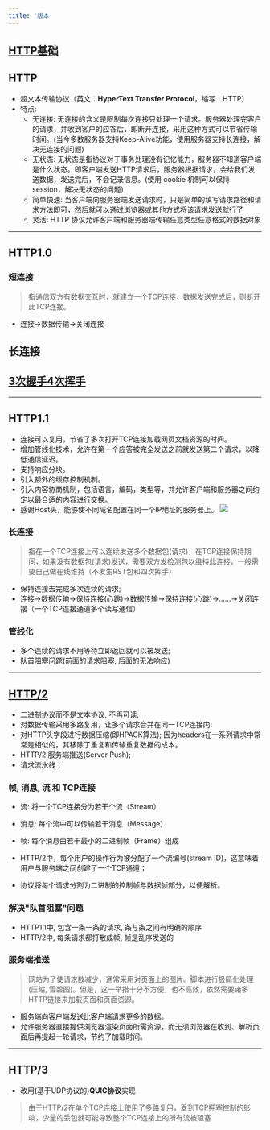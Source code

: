 ```yaml
---
title: '版本'
---
```


## [HTTP基础](https://developer.mozilla.org/zh-CN/docs/Web/HTTP/Basics_of_HTTP)

## HTTP

* 超文本传输协议（英文：**HyperText Transfer Protocol**，缩写：HTTP）
* 特点: 
  + 无连接: 无连接的含义是限制每次连接只处理一个请求。服务器处理完客户的请求，并收到客户的应答后，即断开连接，采用这种方式可以节省传输时间。(当今多数服务器支持Keep-Alive功能，使用服务器支持长连接，解决无连接的问题)
  + 无状态: 无状态是指协议对于事务处理没有记忆能力，服务器不知道客户端是什么状态。即客户端发送HTTP请求后，服务器根据请求，会给我们发送数据，发送完后，不会记录信息。(使用 cookie 机制可以保持 session，解决无状态的问题)
  + 简单快速: 当客户端向服务器端发送请求时，只是简单的填写请求路径和请求方法即可，然后就可以通过浏览器或其他方式将该请求发送就行了
  + 灵活: HTTP 协议允许客户端和服务器端传输任意类型任意格式的数据对象

***

## HTTP1.0

### 短连接

> 指通信双方有数据交互时，就建立一个TCP连接，数据发送完成后，则断开此TCP连接。

* 连接→数据传输→关闭连接

## 长连接

## [3次握手4次挥手](./3次握手4次挥手)

***

## HTTP1.1

* 连接可以复用，节省了多次打开TCP连接加载网页文档资源的时间。
* 增加管线化技术，允许在第一个应答被完全发送之前就发送第二个请求，以降低通信延迟。
* 支持响应分块。
* 引入额外的缓存控制机制。
* 引入内容协商机制，包括语言，编码，类型等，并允许客户端和服务器之间约定以最合适的内容进行交换。
* 感谢Host头，能够使不同域名配置在同一个IP地址的服务器上。
![](https://ran-1303246897.cos.ap-guangzhou.myqcloud.com/www/markdown/20210612160836.png)

### 长连接

> 指在一个TCP连接上可以连续发送多个数据包(请求)，在TCP连接保持期间，如果没有数据包(请求)发送，需要双方发检测包以维持此连接，一般需要自己做在线维持（不发生RST包和四次挥手）

* 保持连接去完成多次连续的请求; 
* 连接→数据传输→保持连接(心跳)→数据传输→保持连接(心跳)→……→关闭连接（一个TCP连接通道多个读写通信）

### 管线化

* 多个连续的请求不用等待立即返回就可以被发送; 
* 队首阻塞问题(前面的请求阻塞, 后面的无法响应)

***

## [HTTP/2](https://zh.wikipedia.org/wiki/HTTP/2)

* 二进制协议而不是文本协议, 不再可读; 
* 对数据传输采用多路复用，让多个请求合并在同一TCP连接内; 
* 对HTTP头字段进行数据压缩(即HPACK算法); 因为headers在一系列请求中常常是相似的，其移除了重复和传输重复数据的成本。
* HTTP/2 服务端推送(Server Push); 
* 请求流水线；

### 帧, 消息, 流 和 TCP连接

* 流: 将一个TCP连接分为若干个流（Stream）
* 消息: 每个流中可以传输若干消息（Message）
* 帧: 每个消息由若干最小的二进制帧（Frame）组成

* HTTP/2中，每个用户的操作行为被分配了一个流编号(stream ID)，这意味着用户与服务端之间创建了一个TCP通道；
* 协议将每个请求分割为二进制的控制帧与数据帧部分，以便解析。

### 解决"队首阻塞"问题

* HTTP1.1中, 包含一条一条的请求, 条与条之间有明确的顺序
* HTTP/2中, 每条请求都打散成帧, 帧是乱序发送的

### 服务端推送

> 网站为了使请求数减少，通常采用对页面上的图片、脚本进行极简化处理(压缩, 雪碧图)。但是，这一举措十分不方便，也不高效，依然需要诸多HTTP链接来加载页面和页面资源。

* 服务端向客户端发送比客户端请求更多的数据。
* 允许服务器直接提供浏览器渲染页面所需资源，而无须浏览器在收到、解析页面后再提起一轮请求，节约了加载时间。

***

## HTTP/3

* 改用(基于UDP协议的)**QUIC协议**实现

> 由于HTTP/2在单个TCP连接上使用了多路复用，受到TCP拥塞控制的影响，少量的丢包就可能导致整个TCP连接上的所有流被阻塞
